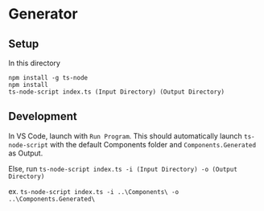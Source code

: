 # Generator

## Setup

In this directory

```
npm install -g ts-node
npm install
ts-node-script index.ts (Input Directory) (Output Directory)
```

## Development

In VS Code, launch with `Run Program`. This should automatically launch `ts-node-script` with the default Components folder and `Components.Generated` as Output.

Else, run `ts-node-script index.ts -i (Input Directory) -o (Output Directory)`

ex. `ts-node-script index.ts -i ..\Components\ -o ..\Components.Generated\`



